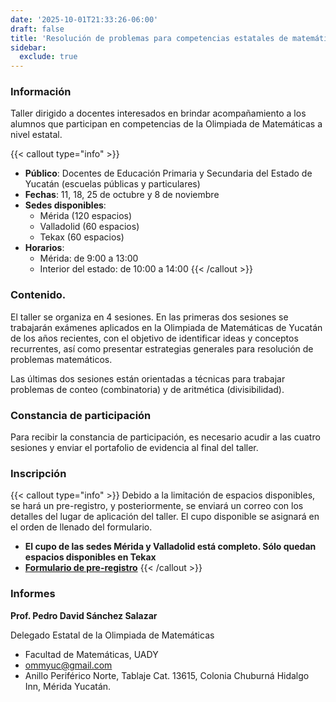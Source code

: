 ```yaml
---
date: '2025-10-01T21:33:26-06:00'
draft: false
title: 'Resolución de problemas para competencias estatales de matemáticas'
sidebar: 
  exclude: true
---
```


### Información

Taller dirigido a docentes interesados en brindar acompañamiento a los alumnos que participan en competencias de la Olimpiada de Matemáticas a nivel estatal.

{{< callout type="info" >}}
* **Público**: Docentes de Educación Primaria y Secundaria del Estado de Yucatán (escuelas públicas y particulares)
* **Fechas**: 11, 18, 25 de octubre y 8 de noviembre
* **Sedes disponibles**: 
  - Mérida (120 espacios)
  - Valladolid (60 espacios)
  - Tekax (60 espacios)
* **Horarios**: 
  - Mérida: de 9:00 a 13:00
  - Interior del estado: de 10:00 a 14:00
{{< /callout >}}

### Contenido.
El taller se organiza en 4 sesiones. En las primeras dos sesiones se trabajarán exámenes aplicados en la Olimpiada de Matemáticas de Yucatán de los años recientes, con el objetivo de identificar ideas y conceptos recurrentes, así como presentar estrategias generales para resolución de problemas matemáticos.

Las últimas dos sesiones están orientadas a técnicas para trabajar problemas de conteo (combinatoria) y de aritmética (divisibilidad).

### Constancia de participación
Para recibir la constancia de participación, es necesario acudir a las cuatro sesiones y enviar el portafolio de evidencia al final del taller.


### Inscripción

{{< callout type="info" >}}
Debido a la limitación de espacios disponibles, se hará un pre-registro, y posteriormente, se enviará un correo con los detalles del lugar de aplicación del taller. El cupo disponible se asignará en el orden de llenado del formulario.

* **El cupo de las sedes Mérida y Valladolid está completo. Sólo quedan espacios disponibles en Tekax** 
* **[Formulario de pre-registro](https://docs.google.com/forms/d/e/1FAIpQLSeJyn9SlB0MWsCg3ng6sTHelUpOBvotmKZVHXGlx1mznFUPAw/viewform?usp=header)**
{{< /callout >}}
### Informes

**Prof. Pedro David Sánchez Salazar**

Delegado Estatal de la Olimpiada de Matemáticas

 * Facultad de Matemáticas, UADY  
  * ommyuc@gmail.com
  * Anillo Periférico Norte, Tablaje Cat. 13615, Colonia Chuburná Hidalgo Inn, Mérida Yucatán.